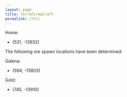 ```yaml
---
layout: page
title: TerraFirmaCraft
permalink: /tfc/
---
```


Home:

* (531, -13932)

The following ore spawn locations have been determined:

Galena:

* (594, -13803)

Gold:

* (745, -13910)
